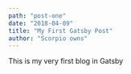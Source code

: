 ```yaml
---
path: "post-one"
date: "2018-04-09"
title: "My First Gatsby Post"
author: "Scorpio owns"
---
```

This is my very first blog in Gatsby